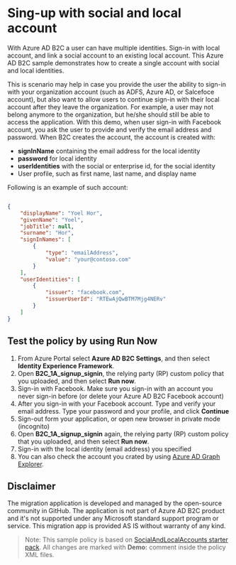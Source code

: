 # Sing-up with social and local account

With Azure AD B2C a user can have multiple identities. Sign-in with local account, and link a social account to an existing local account. This Azure AD B2C sample demonstrates how to create a single account with social and local identities.

This is scenario may help in case you provide the user the ability to sign-in with your organization account (such as ADFS, Azure AD, or Salcefoce account), but also want to allow users to continue sign-in with their local account after they leave the organization. For example, a user may not belong anymore to the organization, but he/she should still be able to access the application. With this demo, when user sign-in with Facebook account, you ask the user to provide and verify the email address and password. When B2C creates the account, the account is created with:
- **signInName** containing the email address for the local identity
- **password** for local identity
- **userIdentities** with the social or enterprise id, for the social identity
- User profile, such as first name, last name, and display name
 
Following is an example of such account:

```JSON

{
    "displayName": "Yoel Hor",
    "givenName": "Yoel",
    "jobTitle": null,
    "surname": "Hor",
    "signInNames": [
        {
            "type": "emailAddress",
            "value": "your@contoso.com"
        }
    ],
    "userIdentities": [
        {
            "issuer": "facebook.com",
            "issuerUserId": "RTEwAjQwBTM7Mjg4NERv"
        }
    ]
}
```

## Test the policy by using Run Now
1. From Azure Portal select **Azure AD B2C Settings**, and then select **Identity Experience Framework**.
1. Open **B2C_1A_signup_signin**, the relying party (RP) custom policy that you uploaded, and then select **Run now**.
1. Sign-in with Facebook. Make sure you sign-in with an account you never sign-in before (or delete your Azure AD B2C Facebook account)
1. After you sign-in with your Facebook account. Type and verify your email address. Type your password and your profile, and click **Continue**
1. Sign-out form your application, or open new browser in private mode (incognito)
1. Open **B2C_1A_signup_signin** again, the relying party (RP) custom policy that you uploaded, and then select **Run now**.
1. Sign-in with the local identity (email address) you specified
1. You can also check the account you crated by using [Azure AD Graph Explorer](https://graphexplorer.azurewebsites.net/).

## Disclaimer
The migration application is developed and managed by the open-source community in GitHub. The application is not part of Azure AD B2C product and it's not supported under any Microsoft standard support program or service. 
This migration app is provided AS IS without warranty of any kind.

> Note:  This sample policy is based on [SocialAndLocalAccounts starter pack](https://github.com/Azure-Samples/active-directory-b2c-custom-policy-starterpack/tree/master/SocialAndLocalAccounts). All changes are marked with **Demo:** comment inside the policy XML files.
